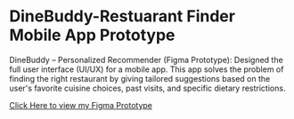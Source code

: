 # DineBuddy-Restuarant Finder Mobile App Prototype
 DineBuddy – Personalized Recommender (Figma Prototype): Designed the full user interface (UI/UX) for a mobile app. This app solves the problem of finding the right restaurant by giving tailored suggestions based on the user's favorite cuisine choices, past visits, and specific dietary restrictions.

[Click Here to view my Figma Prototype](https://www.figma.com/design/dksesZgz9e2r0DNx6fzsDp/DineBuddy---Restuarant-Finder-Mobile-App-Prototype?node-id=0-1&t=rYidVMQsaxyo9M8j-1)
